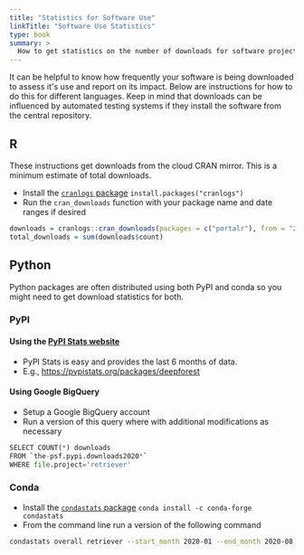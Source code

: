 ```yaml
---
title: "Statistics for Software Use"
linkTitle: "Software Use Statistics"
type: book
summary: >
  How to get statistics on the number of downloads for software projects
---
```


It can be helpful to know how frequently your software is being downloaded to assess it's use and report on its impact. Below are instructions for how to do this for different languages. Keep in mind that downloads can be influenced by automated testing systems if they install the software from the central repository.

## R

These instructions get downloads from the cloud CRAN mirror. This is a minimum estimate of total downloads.

* Install the [`cranlogs` package](https://github.com/r-hub/cranlogs) `install.packages("cranlogs")`
* Run the `cran_downloads` function with your package name and date ranges if desired

```r
downloads = cranlogs::cran_downloads(packages = c("portalr"), from = "2020-02-26", to = "2020-08-16")
total_downloads = sum(downloads$count)
```

## Python

Python packages are often distributed using both PyPI and conda so you might need to get download statistics for both.

### PyPI

#### Using the [PyPI Stats website](https://pypistats.org/)

* PyPI Stats is easy and provides the last 6 months of data.
* E.g., <https://pypistats.org/packages/deepforest>

#### Using Google BigQuery

* Setup a Google BigQuery account
* Run a version of this query where with additional modifications as necessary

```Python
SELECT COUNT(*) downloads
FROM `the-psf.pypi.downloads2020*`
WHERE file.project='retriever'
```

### Conda

* Install the [`condastats` package](https://www.anaconda.com/blog/get-python-package-download-statistics-with-condastats) `conda install -c conda-forge condastats`
* From the command line run a version of the following command

```bash
condastats overall retriever --start_month 2020-01 --end_month 2020-08
```
